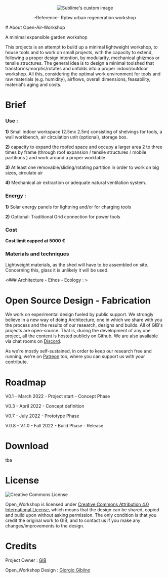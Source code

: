 <p align="center">
  <img src="https://user-images.githubusercontent.com/97519980/156887406-febee5df-0269-461e-b0c8-fe1b03a36dc7.jpg" alt="Sublime's custom image"/>
</p>
<p align="center">
-Reference- Rpbw urban regeneration workshop </p>
# About Open-Air-Workshop

A minimal expansible garden workshop

This projects is an attempt to build up a minimal lightweight workshop, to house tools and to work on small projects, with the capacity to extend, following a proper design intention, by modularity, mechanical ghizmos or tensile structures. The general idea is to design a minimal toolshed that transforms/morphs/rotates and unfolds into a proper indoor/outdoor workshop. All this, considering the optimal work environment for tools and raw materials (e.g. humidity), airflows, overall dimensions, feasability, material's aging and costs. 


# Brief

### Use : 
**1)** Small indoor workspace (2.5mx 2.5m) consisting of shelvings for tools, a wall workbench, air circulation unit (optional), storage box. 

**2)** capacity to expand the roofed space and occupy a larger area 2 to three times by frame (through roof expansion / tensile structures / mobile partitions ) and work around a proper worktable.

**3)** At least one removable/sliding/rotating partition in order to work on big sizes, circulate air 

**4)** Mechanical air extraction or adequate natural ventilation system.

### Energy : 
  **1)** Solar energy panels for lightning and/or for charging tools  
  
  **2)** Optional: Traditional Grid connection for power tools

### Cost 
**Cost limit capped at 5000 €**

### Materials and techniques

Lightweight materials, as the shed will have to be assembled on site. Concerning this, glass it is unlikely it will be used.




<### Architecture - Ethos - Ecology : >







# Open Source Design - Fabrication 
We work on experimental design fueled by public support.
We strongly believe in a new way of doing Architecture, one in which we share with you the process and the results of our research, designs and builds.
All of GIB's projects are open-source. That is, during the development of any one project, all the content is hosted publicly on Github. We are also available via chat rooms on [Discord](https://discord.gg/3Qf9EzJqV9).

As we're mostly self-sustained, in order to keep our research free and running, we're on [Patreon](https://www.patreon.com/StudioGIB) too, where you can support us with your contribute.

# Roadmap
V0.1  - March 2022 -  Project start - Concept Phase

V0.3  - April 2022 -  Concept definition

V0.7  - July  2022 -  Prototype Phase

V.0.8 - V.1.0 - Fall 2022 - Build Phase - Release 


# Download 
 tba

# License
![Creative Commons License](https://i.creativecommons.org/l/by/4.0/88x31.png)

Open_Workshop is licensed under [Creative Commons Attribution 4.0 International License](https://creativecommons.org/licenses/by/4.0/), which means that the design can be shared, copied and build upon without asking permission. The only condition is that you credit the original work to GIB, and to contact us if you make any changes/improvements to the design.

# Credits

Project Owner : [GIB](http://studiogib.com/)

Open_Workshop Design : [Giorgio Gibiino](https://www.instagram.com/jj_nelson/)

